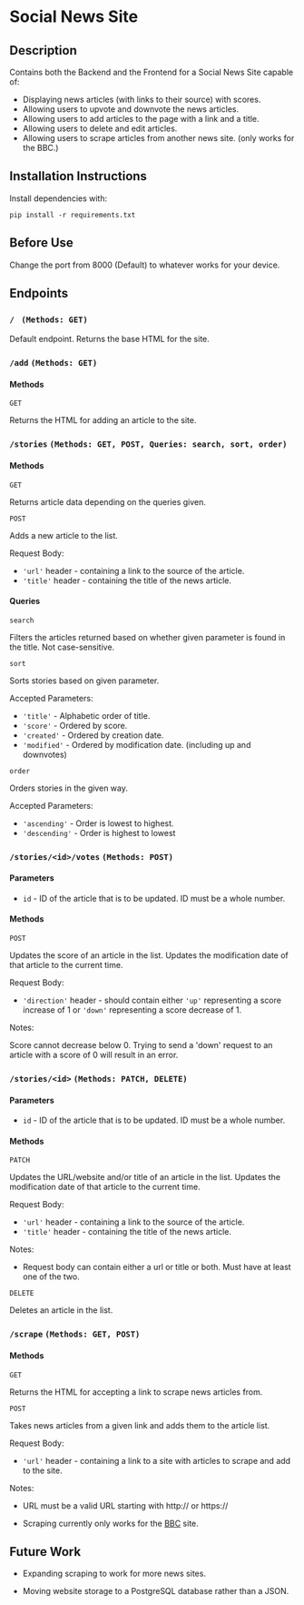 # Social News Site

## Description

Contains both the Backend and the Frontend for a Social News Site capable of:

- Displaying news articles (with links to their source) with scores.
- Allowing users to upvote and downvote the news articles.
- Allowing users to add articles to the page with a link and a title.
- Allowing users to delete and edit articles.
- Allowing users to scrape articles from another news site. (only works for the BBC.)

## Installation Instructions

Install dependencies with:

```
pip install -r requirements.txt

```
## Before Use

Change the port from 8000 (Default) to whatever works for your device.

## Endpoints

### ```/ ``` ```(Methods: GET)```

Default endpoint. Returns the base HTML for the site.

### ```/add``` ```(Methods: GET)```

#### Methods

```GET```

Returns the HTML for adding an article to the site.

### ```/stories```  ```(Methods: GET, POST, Queries: search, sort, order)```

#### Methods

```GET```

Returns article data depending on the queries given.

```POST```

Adds a new article to the list. 

Request Body:

- ```'url'``` header - containing a link to the source of the article.
- ```'title'``` header - containing the title of the news article.

#### Queries

```search```

Filters the articles returned based on whether given parameter is found in the title. Not case-sensitive. 

```sort```

Sorts stories based on given parameter.

Accepted Parameters:

- ```'title'``` - Alphabetic order of title.
- ```'score'``` - Ordered by score.
- ```'created'``` - Ordered by creation date.
- ```'modified'``` - Ordered by modification date. (including up and downvotes)

```order```

Orders stories in the given way.

Accepted Parameters:

- ```'ascending'``` - Order is lowest to highest.
- ```'descending'``` - Order is highest to lowest

### ```/stories/<id>/votes```  ```(Methods: POST)```

#### Parameters

- ```id``` - ID of the article that is to be updated. ID must be a whole number.

#### Methods

```POST```

Updates the score of an article in the list. Updates the modification date of that article to the current time.

Request Body:

- ```'direction'``` header - should contain either ```'up'``` representing a score increase of 1 or ```'down'``` representing a score decrease of 1.

Notes:

Score cannot decrease below 0. Trying to send a 'down' request to an article with a score of 0 will result in an error.

### ```/stories/<id>``` ```(Methods: PATCH, DELETE)```

#### Parameters

- ```id``` - ID of the article that is to be updated. ID must be a whole number.

#### Methods

```PATCH```

Updates the URL/website and/or title of an article in the list. Updates the modification date of that article to the current time.

Request Body:

- ```'url'``` header - containing a link to the source of the article.
- ```'title'``` header - containing the title of the news article.

Notes:

- Request body can contain either a url or title or both. Must have at least one of the two. 

```DELETE```

Deletes an article in the list.

### ```/scrape```  ```(Methods: GET, POST)```

#### Methods

```GET```

Returns the HTML for accepting a link to scrape news articles from.

```POST```

Takes news articles from a given link and adds them to the article list.

Request Body:

- ```'url'``` header - containing a link to a site with articles to scrape and add to the site.

Notes: 

- URL must be a valid URL starting with http:// or https://

- Scraping currently only works for the [BBC](https://www.bbc.co.uk) site. 

## Future Work

- Expanding scraping to work for more news sites.

- Moving website storage to a PostgreSQL database rather than a JSON.
